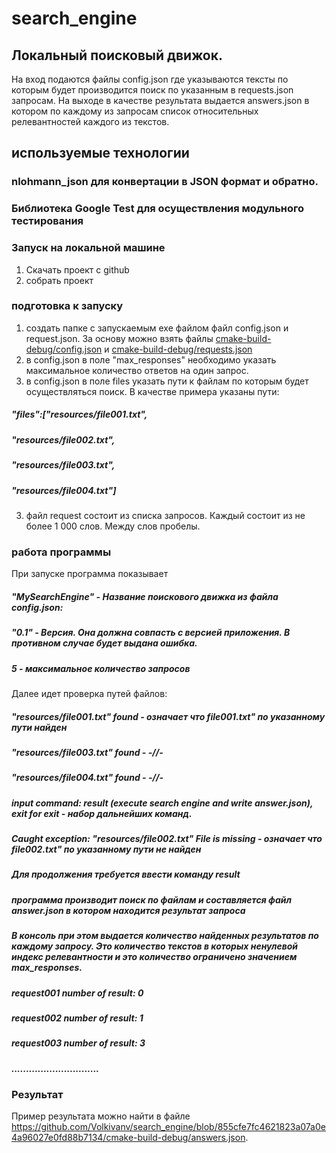 # search_engine
## Локальный поисковый движок.
На вход подаются файлы config.json где указываются тексты по которым будет производится поиск по указанным в requests.json запросам.
На выходе в качестве результата выдается answers.json в котором по каждому из запросам список относительных релевантностей каждого из текстов.

## используемые технологии
### nlohmann_json для конвертации в JSON формат  и обратно.
### Библиотека Google Test для осуществления модульного тестирования

### Запуск на локальной машине
1. Скачать проект с github
2. собрать проект
### подготовка к запуску
   1. создать папке с запускаемым exe файлом файл config.json и request.json. За основу можно взять файлы [cmake-build-debug/config.json](https://github.com/Volkivanv/search_engine/blob/b417d6f804d19a90ad45d7e9c2efa56ca1a49713/cmake-build-debug/config.json) и [cmake-build-debug/requests.json](https://github.com/Volkivanv/search_engine/blob/b417d6f804d19a90ad45d7e9c2efa56ca1a49713/cmake-build-debug/requests.json)
   2. в config.json в поле "max_responses" необходимо указать максимальное количество ответов на один запрос.
   3. в config.json в поле files указать пути к файлам по которым будет осуществляться поиск. В качестве примера указаны пути:  
  ##### "files":["resources/file001.txt",
  #####          "resources/file002.txt",
  #####          "resources/file003.txt",
  #####          "resources/file004.txt"]
   3. файл request состоит из списка запросов. Каждый состоит из не более 1 000 слов. Между слов пробелы. 

### работа программы
При запуске программа показывает

 ##### "MySearchEngine" - Название поискового движка из файла config.json:
 ##### "0.1" - Версия. Она должна совпасть с версией приложения. В противном случае будет выдана ошибка.
 ##### 5 - максимальное количество запросов

Далее идет проверка путей файлов:

 ##### "resources/file001.txt" found - означает что file001.txt" по указанному пути найден
 ##### "resources/file003.txt" found - -//-
 ##### "resources/file004.txt" found - -//-
 ##### input command:  result (execute search engine and write answer.json), exit for exit - набор дальнейших команд.
 ##### Caught exception: "resources/file002.txt" File is missing - означает что file002.txt" по указанному пути не найден
 ##### Для продолжения требуется ввести команду result
 ##### программа производит поиск по файлам и составляется файл answer.json в котором находится результат запроса
 ##### В консоль при этом выдается количество найденных результатов по каждому запросу. Это количество текстов в которых ненулевой индекс релевантности и это количество ограничено значением max_responses.
 ##### request001 number of result: 0
 ##### request002 number of result: 1
 ##### request003 number of result: 3
 ##### ..............................

### Результат
Пример результата можно найти в файле https://github.com/Volkivanv/search_engine/blob/855cfe7fc4621823a07a0e4a96027e0fd88b7134/cmake-build-debug/answers.json.
